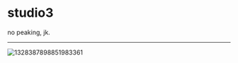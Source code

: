 # studio3
no peaking, jk.

---

![1328387898851983361](https://github.com/user-attachments/assets/5d90e545-d399-4b15-a432-6ab90e0cb9d0)
